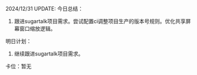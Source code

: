 2024/12/31 UPDATE:
今日总结：

1. 跟进sugartalk项目需求。尝试配置ci调整项目生产的版本号规则。优化共享屏幕窗口缩放逻辑。

明日计划：

1. 继续跟进sugartalk项目需求。

卡位：暂无

